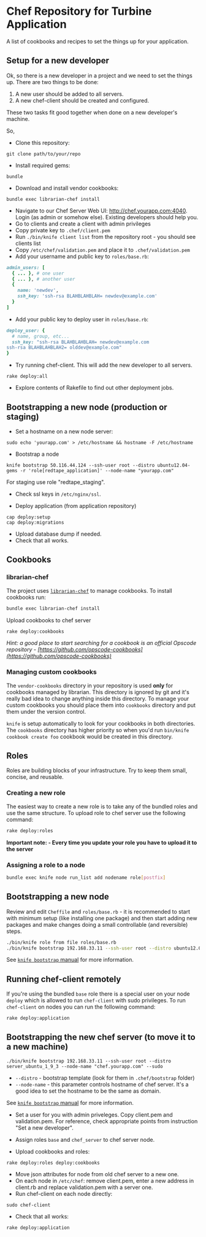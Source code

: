 # Chef Repository for Turbine Application

A list of cookbooks and recipes to set the things up for your
application.

## Setup for a new developer

Ok, so there is a new developer in a project and we need to set the
things up. There are two things to be done:

1. A new user should be added to all servers.
2. A new chef-client should be created and configured.

These two tasks fit good together when done on a new developer's
machine.

So,

* Clone this repository:

```console
git clone path/to/your/repo
```

* Install required gems:

```console
bundle
```

* Download and install vendor cookbooks:

```console
bundle exec librarian-chef install
```

* Navigate to our Chef Server Web UI: http://chef.yourapp.com:4040.
Login (as admin or somehow else). Existing developers should help you.
* Go to clients and create a client with admin privileges
* Copy private key to `.chef/client.pem`
* Run `./bin/knife client list` from the repository root - you should see clients list
* Copy `/etc/chef/validation.pem` and place it to `.chef/validation.pem`
* Add your username and public key to `roles/base.rb`:

```ruby
admin_users: [
  { ... }, # one user
  { ... }, # another user
  {
    name: 'newdev',
    ssh_key: 'ssh-rsa BLAHBLAHBLAH= newdev@example.com'
  }
]
```

* Add your public key to deploy user in `roles/base.rb`:

```ruby
deploy_user: {
  # name, group, etc...
  ssh_key: "ssh-rsa BLAHBLAHBLAH= newdev@example.com
ssh-rsa BLAHBLAHBLAH2= olddev@example.com"
}
```

* Try running chef-client. This will add the new developer to all
  servers.

```console
rake deploy:all
```

* Explore contents of Rakefile to find out other deployment jobs.

## Bootstrapping a new node (production or staging)

* Set a hostname on a new node server:

```console
sudo echo 'yourapp.com' > /etc/hostname && hostname -F /etc/hostname
```

* Bootstrap a node

```console
knife bootstrap 50.116.44.124 --ssh-user root --distro ubuntu12.04-gems -r 'role[redtape_application]' --node-name "yourapp.com"
```

For staging use role "redtape_staging".

* Check ssl keys in `/etc/nginx/ssl`.

* Deploy application (from application repository)

```console
cap deploy:setup
cap deploy:migrations
```

* Upload database dump if needed.
* Check that all works.

## Cookbooks

### librarian-chef

The project uses [`librarian-chef`](https://github.com/applicationsonline/librarian) to manage cookbooks. To install cookbooks run:

```bash
bundle exec librarian-chef install
```

Upload cookbooks to chef server

```bash
rake deploy:cookbooks
```

*Hint: a good place to start searching for a cookbook is an official Opscode repository - [https://github.com/opscode-cookbooks](https://github.com/opscode-cookbooks)*

### Managing custom cookbooks

The `vendor-cookbooks` directory in your repository is used **only** for cookbooks managed by librarian. This directory is ignored by git and it's really bad idea to change anything inside this directory. To manage your custom cookbooks you should place them into `cookbooks` directory and put them under the version control.

`knife` is setup automatically to look for your cookbooks in both directories. The `cookbooks` directory has higher priority so when you'd run `bin/knife cookbook create foo` cookbook would be created in this directory.

## Roles

Roles are building blocks of your infrastructure. Try to keep them small, concise, and reusable.

### Creating a new role

The easiest way to create a new role is to take any of the bundled roles and use the same structure. To upload role to chef server use the following command:

```bash
rake deploy:roles
```

**Important note: - Every time you update your role you have to upload it to the server**

### Assigning a role to a node

```bash
bundle exec knife node run_list add nodename role[postfix]
```

## Bootstrapping a new node

Review and edit `Cheffile` and `roles/base.rb` - it is recommended to start with minimum setup (like installing one package) and then start adding new packages and make changes doing a small controllable (and reversible) steps.

```bash
./bin/knife role from file roles/base.rb
./bin/knife bootstrap 192.168.33.11 --ssh-user root --distro ubuntu12.04-gems -r 'role[base]' --node-name "application" --sudo

```

See [`knife bootstrap` manual](http://wiki.opscode.com/display/chef/Knife+Bootstrap) for more information.

## Running chef-client remotely

If you're using the bundled `base` role there is a special user on your node `deploy` which is allowed to run `chef-client` with sudo privileges. To run `chef-client` on nodes you can run the following command:

```bash
rake deploy:application
```

## Bootstrapping the new chef server (to move it to a new machine)

```console
./bin/knife bootstrap 192.168.33.11 --ssh-user root --distro server_ubuntu_1_9_3 --node-name "chef.yourapp.com" --sudo
```

* `--distro` - bootstrap template (look for them in `.chef/bootstrap` folder)
* `--node-name` - this parameter controls hostname of chef server. It's a good idea to set the hostname to be the same as domain.

See [`knife bootstrap` manual](http://wiki.opscode.com/display/chef/Knife+Bootstrap) for more information.

* Set a user for you with admin priveleges. Copy client.pem and
validation.pem. For reference, check appropriate points from
instruction "Set a new developer".

* Assign roles `base` and `chef_server` to chef server node.

* Upload cookbooks and roles:

```console
rake deploy:roles deploy:cookbooks
```

* Move json attributes for node from old chef server to a new one.
* On each node in `/etc/chef`: remove client.pem, enter a new address in client.rb and replace validation.pem with a server one.
* Run chef-client on each node directly:

```console
sudo chef-client
```

* Check that all works:

```console
rake deploy:application
```

